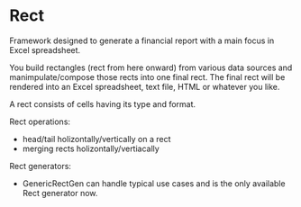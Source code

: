 # Rect

Framework designed to generate a financial report with a main focus in Excel spreadsheet.

You build rectangles (rect from here onward) from various data sources and manimpulate/compose those rects into one final rect.
The final rect will be rendered into an Excel spreadsheet, text file, HTML or whatever you like.
 
A rect consists of cells having its type and format.

Rect operations:

* head/tail holizontally/vertically on a rect
* merging rects holizontally/vertiacally

Rect generators:

* GenericRectGen can handle typical use cases and is the only available Rect generator now.
